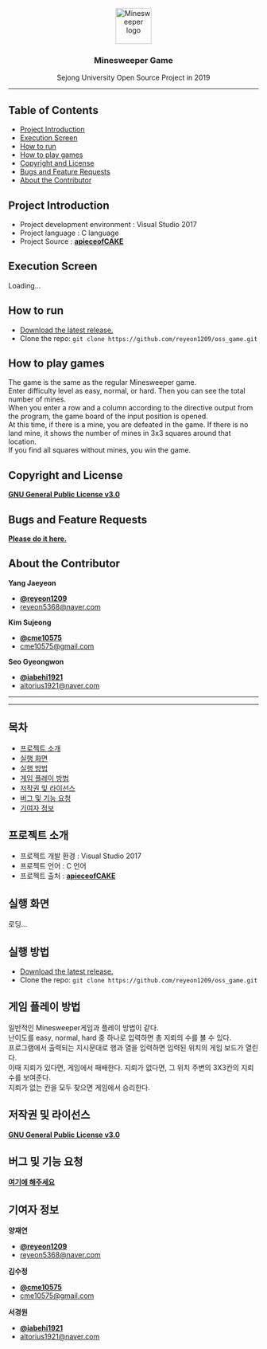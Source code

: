 <p align="center">
  <a href="https://github.com/reyeon1209/oss_game/">
    <img src="https://user-images.githubusercontent.com/46713032/58324676-7ff26e80-7e62-11e9-8278-63a8ea262ebb.png" alt="Minesweeper logo" width="72" height="72">
  </a>
</p>

<h3 align="center">Minesweeper Game</h3>

<p align="center">
  Sejong University Open Source Project in 2019
</p>
   
   
* * *


## Table of Contents

- [Project Introduction](#Project-Introduction)
- [Execution Screen](#Execution-Screen)
- [How to run](#How-to-run)
- [How to play games](#How-to-play-games)
- [Copyright and License](#Copyright-and-License)
- [Bugs and Feature Requests](#Bugs-and-Feature-Requests)
- [About the Contributor](#About-the-Contributor)

   
## Project Introduction

- Project development environment : Visual Studio 2017   
- Project language : C language   
- Project Source : [**apieceofCAKE**](https://github.com/apieceofCAKE/minesweeper_game)   

   
## Execution Screen
Loading...

## How to run

- [Download the latest release.](https://github.com/reyeon1209/open_source_project/archive/master.zip)
- Clone the repo: `git clone https://github.com/reyeon1209/oss_game.git`


## How to play games

The game is the same as the regular Minesweeper game.   
Enter difficulty level as easy, normal, or hard. Then you can see the total number of mines.   
When you enter a row and a column according to the directive output from the program, the game board of the input position is opened.   
At this time, if there is a mine, you are defeated in the game. If there is no land mine, it shows the number of mines in 3x3 squares 
around that location.   
If you find all squares without mines, you win the game.   


## Copyright and License

[**GNU General Public License v3.0**](https://github.com/reyeon1209/oss_game/blob/master/LICENSE)


## Bugs and Feature Requests

[**Please do it here.**](https://github.com/reyeon1209/oss_game/issues)
   
   
## About the Contributor
**Yang Jaeyeon**

- [**@reyeon1209**](https://github.com/reyeon1209)   
- <reyeon5368@naver.com>   

**Kim Sujeong**
- [**@cme10575**](https://github.com/cme10575)   
- <cme10575@gmail.com>   

**Seo Gyeongwon**
- [**@iabehi1921**](https://github.com/iabehi1921)   
- <altorius1921@naver.com>    


* * *

* * *


## 목차

- [프로젝트 소개](#프로젝트-소개)
- [실행 화면](#실행-화면)
- [실행 방법](#실행-방법)
- [게임 플레이 방법](#게임-플레이-방법)
- [저작권 및 라이선스](#저작권-및-라이선스)
- [버그 및 기능 요청](#버그-및-기능-)
- [기여자 정보](#컨트리뷰터-정보)


## 프로젝트 소개

- 프로젝트 개발 환경 : Visual Studio 2017   
- 프로젝트 언어 : C 언어   
- 프로젝트 출처 : [**apieceofCAKE**](https://github.com/apieceofCAKE/minesweeper_game)   


## 실행 화면
로딩...

## 실행 방법

- [Download the latest release.](https://github.com/reyeon1209/open_source_project/archive/master.zip)
- Clone the repo: `git clone https://github.com/reyeon1209/oss_game.git`


## 게임 플레이 방법

일반적인 Minesweeper게임과 플레이 방법이 같다.   
난이도를 easy, normal, hard 중 하나로 입력하면 총 지뢰의 수를 볼 수 있다.   
프로그램에서 출력되는 지시문대로 행과 열을 입력하면 입력된 위치의 게임 보드가 열린다.   
이때 지뢰가 있다면, 게임에서 패배한다. 지뢰가 없다면, 그 위치 주변의 3X3칸의 지뢰 수를 보여준다.   
지뢰가 없는 칸을 모두 찾으면 게임에서 승리한다.   


## 저작권 및 라이선스

[**GNU General Public License v3.0**](https://github.com/reyeon1209/oss_game/blob/master/LICENSE)


## 버그 및 기능 요청

[**여기에 해주세요**](https://github.com/reyeon1209/oss_game/issues)


## 기여자 정보

**양재연**

- [**@reyeon1209**](https://github.com/reyeon1209)   
- <reyeon5368@naver.com>   

**김수정**
- [**@cme10575**](https://github.com/cme10575)   
- <cme10575@gmail.com>   

**서경원**
- [**@iabehi1921**](https://github.com/iabehi1921)   
- <altorius1921@naver.com>    


